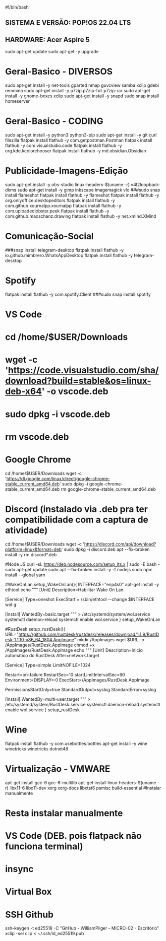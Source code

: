 #!/bin/bash
## SISTEMA E VERSÃO: POP!OS 22.04 LTS
## HARDWARE: Acer Aspire 5

sudo apt-get update
sudo apt-get -y upgrade

# Geral-Basico - DIVERSOS
sudo apt-get install -y net-tools gparted nmap guvcview samba xclip gdebi remmina
sudo apt-get install -y p7zip p7zip-full p7zip-rar
sudo apt-get install -y gnome-boxes xclip
sudo apt-get install -y snapd
sudo snap install homeserver

# Geral-Basico - CODING
sudo apt-get install -y python3 python3-pip
sudo apt-get install -y git curl filezilla
flatpak install flathub -y com.getpostman.Postman
flatpak install flathub -y com.visualstudio.code
flatpak install flathub -y org.kde.kcolorchooser
flatpak install flathub -y md.obsidian.Obsidian

# Publicidade-Imagens-Edição
sudo apt-get install -y obs-studio linux-headers-$(uname -r) v4l2loopback-dkms
sudo apt-get install -y gimp inkscape imagemagick vlc
###sudo snap install flameshot
flatpak install flathub -y flameshot
flatpak install flathub -y org.onlyoffice.desktopeditors
flatpak install flathub -y com.github.xournalpp.xournalpp
flatpak install flathub -y com.uploadedlobster.peek
flatpak install flathub -y com.github.maoschanz.drawing
flatpak install flathub -y net.xmind.XMind

# Comunicação-Social
###snap install telegram-desktop
flatpak install flathub -y io.github.mimbrero.WhatsAppDesktop
flatpak install flathub -y telegram-desktop

# Spotify
flatpak install flathub -y com.spotify.Client
###sudo snap install spotify

# VS Code
# cd /home/$USER/Downloads
# wget -c 'https://code.visualstudio.com/sha/download?build=stable&os=linux-deb-x64' -o vscode.deb
# sudo dpkg -i vscode.deb
# rm vscode.deb

# Google Chrome
cd /home/$USER/Downloads
wget -c 'https://dl.google.com/linux/direct/google-chrome-stable_current_amd64.deb'
sudo dpkg -i google-chrome-stable_current_amd64.deb
rm google-chrome-stable_current_amd64.deb

# Discord (instalado via .deb pra ter compatibilidade com a captura de atividade)
cd /home/$USER/Downloads
wget -c 'https://discord.com/api/download?platform=linux&format=deb'
sudo dpkg -i discord.deb
apt --fix-broken install -y
rm discord*.deb

#Node JS
curl -sL https://deb.nodesource.com/setup_lts.x | sudo -E bash -
sudo apt-get update
sudo apt --fix-broken install -y -f nodejs
sudo npm install --global yarn

#WakeOnLan
setup_WakeOnLan(){
  INTERFACE="enp4s0"
  apt-get install -y ethtool
  echo """
[Unit]
Description=Habilitar Wake On Lan

[Service]
Type=oneshot
ExecStart = /sbin/ethtool --change $INTERFACE wol g

[Install]
WantedBy=basic.target
  """ > /etc/systemd/system/wol.service
  systemctl daemon-reload
  systemctl enable wol.service
}
setup_WakeOnLan

#RustDesk
setup_rustDesk(){
	URL="https://github.com/rustdesk/rustdesk/releases/download/1.1.9/RustDesk-1.1.10-x86_64_1804.AppImage"
	mkdir /AppImages
	wget $URL -o /AppImages/RustDesk.AppImage
	chmod +x /AppImages/RustDesk.AppImage
	echo """
[Unit]
Description=Inicio automático do RustDesk
After=network.target

[Service]
Type=simple
LimitNOFILE=1024

Restart=on-failure
RestartSec=10
startLimitIntervalSec=60
Environment=DISPLAY=:0
ExecStart=/AppImages/RustDesk.AppImage

PermissionsStartOnly=true
StandardOutput=syslog
StandardError=syslog

[Install]
WantedBy=multi-user.target
	""" > /etc/systemd/system/RustDesk.service
	systemctl daemon-reload
	systemctl enable wol.service
}
setup_rustDesk

# Wine
flatpak install flathub -y com.usebottles.bottles
apt-get install -y wine winetricks
winetricks dotnet48

# Virtualização - VMWARE
apt-get install gcc-6 gcc-6-multilib
apt-get install linux-headers-$(uname -r) libx11-6 libx11-dev xorg xorg-docs libxtst6 psmisc build-essential
#Instalar manualmente

# Resta instalar manualmente
# VS Code (DEB. pois flatpack não funciona terminal)
# insync
# Virtual Box

# SSH Github
ssh-keygen -t ed25519 -C "GitHub - WilliamPilger - MICRO-02 - Escritório"
xclip -sel clip < ~/.ssh/id_ed25519.pub
